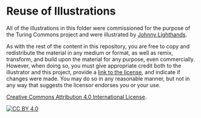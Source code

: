 # Reuse of Illustrations

All of the illustrations in this folder were commissioned for the purpose of the Turing Commons project and were illustrated by [Johnny Lighthands](https://www.johnnylighthands.co.uk).

As with the rest of the content in this repository, you are free to copy and redistribute the material in any medium or format, as well as remix, transform, and build upon the material for any purpose, even commercially.
However, when doing so, you must give appropriate credit both to the illustrator and this project, provide a [link to the license](https://github.com/chrisdburr/turing-commons), and indicate if changes were made.
You may do so in any reasonable manner, but not in any way that suggests the licensor endorses you or your use.

[Creative Commons Attribution 4.0 International License][cc-by].

[![CC BY 4.0][cc-by-image]][cc-by]

[cc-by]: http://creativecommons.org/licenses/by/4.0/
[cc-by-image]: https://i.creativecommons.org/l/by/4.0/88x31.png
